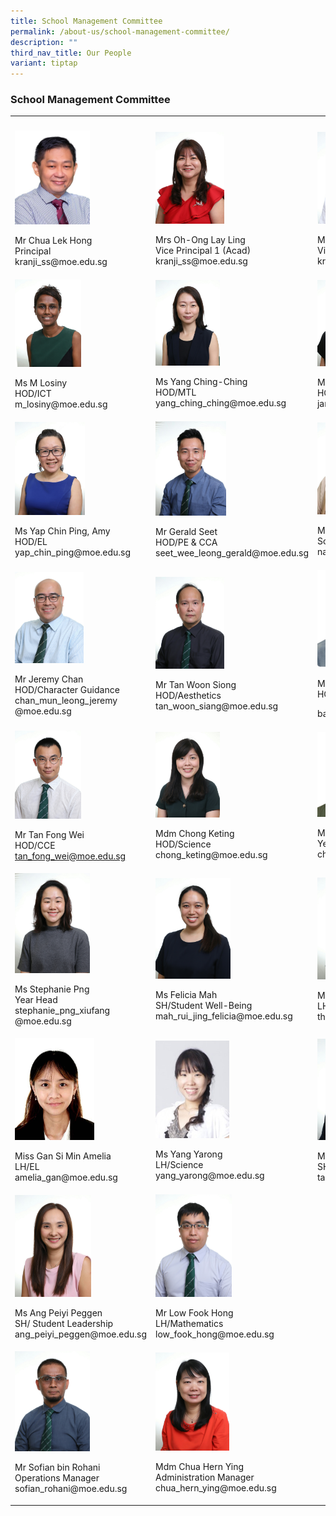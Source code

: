 ```yaml
---
title: School Management Committee
permalink: /about-us/school-management-committee/
description: ""
third_nav_title: Our People
variant: tiptap
---
```

<h3>School Management Committee</h3><table><tbody><tr><th rowspan="1" colspan="1"><p></p></th><th rowspan="1" colspan="1"><p></p></th><th rowspan="1" colspan="1"><p></p></th></tr><tr><td rowspan="1" colspan="1"><div class="isomer-image-wrapper"><img style="width: 57%;" height="auto" width="100%" src="/images/SMC/SMC%202023/mr%20chua%20lek%20hong.jpeg"></div><p>Mr Chua Lek Hong<br>Principal<br>kranji_ss@moe.edu.sg</p></td><td rowspan="1" colspan="1"><div class="isomer-image-wrapper"><img style="width:45%" height="auto" width="100%" src="/images/SMC/SMC%202023/mrs%20oh-ong%20lay%20ling%20(1).jpg"></div><p>Mrs Oh-Ong Lay Ling<br>Vice Principal 1 (Acad)<br>kranji_ss@moe.edu.sg</p></td><td rowspan="1" colspan="1"><div class="isomer-image-wrapper"><img style="width:50%" height="auto" width="100%" src="/images/SMC/SMC%202023/mr%20koo%20tiannuo%20(2).jpg"></div><p>Mr Koo Tiannuo<br>Vice Principal 2 (Acad)<br>kranji_ss@moe.edu.sg</p></td></tr><tr><td rowspan="1" colspan="1"><div class="isomer-image-wrapper"><img style="width:50%" height="auto" width="100%" src="/images/SMC/SMC%202023/ms%20m%20losiny.jpg"></div><p>Ms M Losiny<br>HOD/ICT<br>m_losiny@moe.edu.sg</p></td><td rowspan="1" colspan="1"><div class="isomer-image-wrapper"><img style="width:42%" height="auto" width="100%" src="/images/SMC/SMC%202023/ms%20yang%20ching-ching.jpg"></div><p>Ms Yang Ching-Ching<br>HOD/MTL<br>yang_ching_ching@moe.edu.sg</p></td><td rowspan="1" colspan="1"><div class="isomer-image-wrapper"><img style="width:47%" height="auto" width="100%" src="/images/SMC/SMC%202023/ms%20jenny%20yap.jpg"></div><p>Ms Yap Janny<br>HOD/Math<br>janny_yap@moe.edu.sg</p></td></tr><tr><td rowspan="1" colspan="1"><div class="isomer-image-wrapper"><img style="width:53%" height="auto" width="100%" src="/images/SMC/SMC%202023/ms%20yap%20chin%20ping%20amy.jpg"></div><p>Ms Yap Chin Ping, Amy<br>HOD/EL<br>yap_chin_ping@moe.edu.sg</p></td><td rowspan="1" colspan="1"><div class="isomer-image-wrapper"><img style="width:46%" height="auto" width="100%" src="/images/SMC/SMC%202023/mr%20seet%20wee%20leong%20gerald.jpg"></div><p>Mr Gerald Seet<br>HOD/PE &amp; CCA<br>seet_wee_leong_gerald@moe.edu.sg</p></td><td rowspan="1" colspan="1"><div class="isomer-image-wrapper"><img style="width:50%" height="auto" width="100%" src="/images/SMC/SMC%202023/ms%20natasha%20bte%20supa'at.jpg"></div><p>Ms Natasha Bte Supa'at<br>School Staff Developer<br>natasha_supaat@moe.edu.sg</p></td></tr><tr><td rowspan="1" colspan="1"><div class="isomer-image-wrapper"><img style="width:52%" height="auto" width="100%" src="/images/SMC/SMC%202023/mr%20chan%20mun%20leong%20jeremy.jpg"></div><p>Mr Jeremy Chan<br>HOD/Character Guidance<br>chan_mun_leong_jeremy<br>@moe.edu.sg</p></td><td rowspan="1" colspan="1"><div class="isomer-image-wrapper"><img style="width:45%" height="auto" width="100%" src="/images/SMC/SMC%202023/mr%20tan%20woon%20siong.jpg"></div><p>Mr Tan Woon Siong<br>HOD/Aesthetics<br>tan_woon_siang@moe.edu.sg</p></td><td rowspan="1" colspan="1"><div class="isomer-image-wrapper"><img style="width: 55%;" height="auto" width="100%" alt="" src="/images/2024/SMC/bala_kirishanan.jpeg"></div><p>Mr Bala Kirishanan<br>HOD/Humanities</p><p>bala_kirishanan@moe.edu.sg<br></p></td></tr><tr><td rowspan="1" colspan="1"><div class="isomer-image-wrapper"><img style="width:50%" height="auto" width="100%" src="/images/SMC/SMC%202023/mr%20tan%20fong%20wei.jpg"></div><p>Mr Tan Fong Wei<br>HOD/CCE<br><a href="mailto:tan_fong_wei@moe.edu.sg" rel="noopener noreferrer nofollow" target="_blank">tan_fong_wei@moe.edu.sg</a></p></td><td rowspan="1" colspan="1"><div class="isomer-image-wrapper"><img style="width:42%" height="auto" width="100%" src="/images/SMC/SMC%202023/ms%20chong%20keting.jpg"></div><p>Mdm Chong Keting<br>HOD/Science<br>chong_keting@moe.edu.sg</p></td><td rowspan="1" colspan="1"><div class="isomer-image-wrapper"><img style="width: 48%;" height="auto" width="100%" alt="" src="/images/2024/SMC/chin_chii_tarng.jpeg"></div><p>Mr Chin Chii Tarng<br>Year Head<br>chin_chii_tarng@moe.edu.sg</p></td></tr><tr><td rowspan="1" colspan="1"><div class="isomer-image-wrapper"><img style="width:57%" height="auto" width="100%" src="/images/SMC/SMC%202023/miss%20stephanie%20png%20xiufang.jpg"></div><p>Ms Stephanie Png<br>Year Head<br>stephanie_png_xiufang<br>@moe.edu.sg</p></td><td rowspan="1" colspan="1"><div class="isomer-image-wrapper"><img style="width:49%" height="auto" width="100%" src="/images/SMC/SMC%202023/miss%20mah%20rui%20jing%20felicia.jpg"></div><p>Ms Felicia Mah<br>SH/Student Well-Being<br>mah_rui_jing_felicia@moe.edu.sg</p></td><td rowspan="1" colspan="1"><div class="isomer-image-wrapper"><img style="width:55%" height="auto" width="100%" src="/images/SMC/SMC%202023/ms%20karen%20thia%20hui%20teen.jpg"></div><p>Ms Karen Thia Hui Teen<br>LH/Humanities<br>thia_hui_teen_karen@moe.edu.sg</p></td></tr><tr><td rowspan="1" colspan="1"><div class="isomer-image-wrapper"><img style="width: 60%;" height="auto" width="100%" alt="" src="/images/2024/SMC/Amelia_Gan.jpeg"></div><p>Miss Gan Si Min Amelia<br>LH/EL<br>amelia_gan@moe.edu.sg</p></td><td rowspan="1" colspan="1"><div class="isomer-image-wrapper"><img style="width:48%" height="auto" width="100%" src="/images/SMC/20smcsmc.png"></div><p>Ms Yang Yarong<br>LH/Science<br>yang_yarong@moe.edu.sg</p></td><td rowspan="1" colspan="1"><div class="isomer-image-wrapper"><img style="width:55%" height="auto" width="100%" src="/images/SMC/SMC%202023/mr%20tang%20kim%20yong.jpg"></div><p>Mr Tang Kim Yong<br>SH/ICT<br>tang_kim_yong@moe.edu.sg</p></td></tr><tr><td rowspan="1" colspan="1"><div class="isomer-image-wrapper"><img style="width:58%" height="auto" width="100%" src="/images/SMC/SMC%202023/ms%20ang%20peiyi%20peggen.jpg"></div><p>Ms Ang Peiyi Peggen<br>SH/ Student Leadership<br>ang_peiyi_peggen@moe.edu.sg</p></td><td rowspan="1" colspan="1"><div class="isomer-image-wrapper"><img style="width:50%" height="auto" width="100%" src="/images/SMC/SMC%202023/mr%20low%20fook%20hong.jpg"></div><p>Mr Low Fook Hong<br>LH/Mathematics<br>low_fook_hong@moe.edu.sg</p></td><td rowspan="1" colspan="1"><p></p></td></tr><tr><td rowspan="1" colspan="1"><div class="isomer-image-wrapper"><img style="width:57%" height="auto" width="100%" src="/images/SMC/SMC%202023/mr%20sofian%20bin%20rohani.jpg"></div><p>Mr Sofian bin Rohani<br>Operations Manager<br>sofian_rohani@moe.edu.sg</p></td><td rowspan="1" colspan="1"><div class="isomer-image-wrapper"><img style="width:48%" height="auto" width="100%" src="/images/SMC/SMC%202023/mdm%20chua%20hern%20ying.jpg"></div><p>Mdm Chua Hern Ying<br>Administration Manager<br>chua_hern_ying@moe.edu.sg</p></td><td rowspan="1" colspan="1"><p></p></td></tr></tbody></table><p></p>